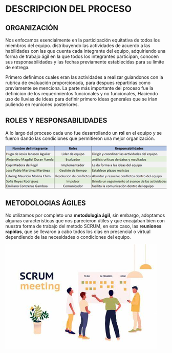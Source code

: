 # DESCRIPCION DEL PROCESO

## ORGANIZACIÓN


Nos enfocamos esencialmente en la participación equitativa de todos los miembros del equipo.  distribuyendo las actividades de acuerdo a las habilidades con las que cuenta cada integrante del equipo, adquiriendo una forma de trabajo ágil en la que todos los integrantes participan, conocen sus responsabilidades y las fechas previamente establecidas para su límite de entrega.

Primero definimos cuales eran las actividades a realizar guiandonos con la rubrica de evaluación proporcionada, para despues repartirlas como previamente se menciona. La parte más importante del proceso fue la definicion de los requerimientos funcionales y no funcionales, Haciendo uso de lluvias de ideas para definir primero ideas generales que se irían puliendo en reuniones posteriores.




## ROLES Y RESPONSABILIDADES


A lo largo del proceso cada uno fue desarrollando un **rol** en el equipo y se fueron dando las condiciones que permitieron una mejor organización.

![ ](https://github.com/hjanssena/FIS-Proyecto/blob/EmilianoContreras/Assets/RolesResponsabilidades.png?raw=true)


## METODOLOGIAS ÁGILES


No utilizamos por completo una **metodologia ágil**, sin embargo, adoptamos algunas caracteristicas que nos parecieron útiles y que encajaban bien con nuestra forma de trabajo del metodo SCRUM, en este caso, las **reuniones rapidas**, que se llevaron a cabo todos los dias en presencial o virtual dependiendo de las necesidades o condiciones del equipo.

![ ](https://github.com/hjanssena/FIS-Proyecto/blob/EmilianoContreras/Assets/scrumMeting.png?raw=true)
 
